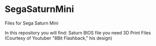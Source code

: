 # SegaSaturnMini
Files for Sega Saturn Mini


In this repository you will find:
Saturn BIOS file you need
3D Print Files (Courtesy of Youtuber "8Bit Flashback," his design)
